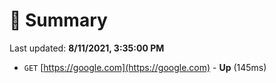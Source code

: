 # 📖 Summary
Last updated: **8/11/2021, 3:35:00 PM**

- `GET` [https://google.com](https://google.com) - **Up** (145ms)
